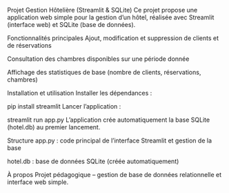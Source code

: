Projet Gestion Hôtelière (Streamlit & SQLite)
Ce projet propose une application web simple pour la gestion d’un hôtel, réalisée avec Streamlit (interface web) et SQLite (base de données).

Fonctionnalités principales
Ajout, modification et suppression de clients et de réservations

Consultation des chambres disponibles sur une période donnée

Affichage des statistiques de base (nombre de clients, réservations, chambres)

Installation et utilisation
Installer les dépendances :


pip install streamlit
Lancer l’application :

streamlit run app.py
L’application crée automatiquement la base SQLite (hotel.db) au premier lancement.

Structure
app.py : code principal de l’interface Streamlit et gestion de la base

hotel.db : base de données SQLite (créée automatiquement)

À propos
Projet pédagogique – gestion de base de données relationnelle et interface web simple.
